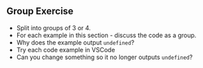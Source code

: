 ## Group Exercise

- Split into groups of 3 or 4.
- For each example in this section - discuss the code as a group.
- Why does the example output `undefined`?
- Try each code example in VSCode
- Can you change something so it no longer outputs `undefined`?

